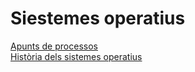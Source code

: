 # Siestemes operatius
[Apunts de processos](processos/README.md)  
[Història dels sistemes operatius](Nadal_Puig_Pau_historia_dels_sistemes_operatius.pdf)
